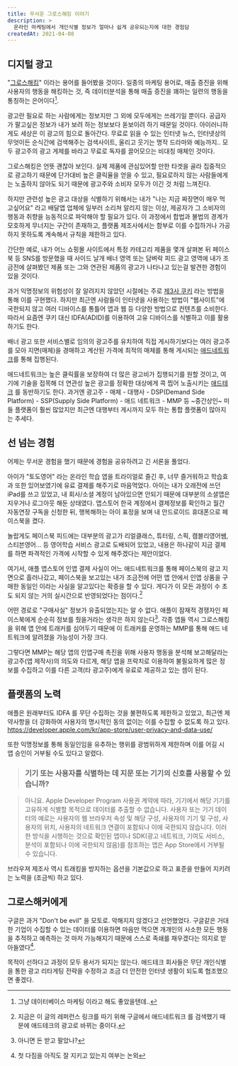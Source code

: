 ```yaml
---
title: 무서운 그로스해킹 이야기
description: >
  온라인 마케팅에서 개인식별 정보가 얼마나 쉽게 공유되는지에 대한 경험담
createdAt: 2021-04-08
---
```


## 디지털 광고

"[그로스해킹][growh_hacking]" 이라는 용어를 들어봤을 것이다. 일종의 마케팅 용어로, 매출 증진을 위해 사용자의 행동을 해킹하는 것, 즉 데이터분석을 통해 매출 증진을 꽤하는 일련의 행동을 통칭하는 은어이다[^1].

광고란 필요로 하는 사람에게는 정보지만 그 외에 모두에게는 쓰레기일 뿐이다. 공급자가 팔고싶은 정보가 내가 보려 하는 정보보다 돋보이려 하기 때문일 것이다.
아이러니하게도 세상은 이 광고의 힘으로 돌아간다. 무료로 읽을 수 있는 인터넷 뉴스, 인터넷상의 무엇이든 순식간에 검색해주는 검색사이트, 울리고 웃기는 명작 드라마와 예능까지.. 모두 광고주의 광고 게제를 바라고 무료로 독자를 끌어모으는 비대칭 매체인 것이다.

그로스해킹은 언뜻 괜찮아 보인다. 실제 제품에 관심있어할 만한 타겟을 골라 집중적으로 광고하기 때문에 단가대비 높은 클릭율을 얻을 수 있고, 필요로하지 않는 사람들에게는 노출하지 않아도 되기 때문에 광고주와 소비자 모두가 이긴 것 처럼 느껴진다.

하지만 관련성 높은 광고 대상을 식별하기 위해서는 내가 "나는 지금 짜장면이 매우 먹고싶어요" 라고 배달앱 업체에 일부러 소리쳐 알리지 않는 이상, 제공자가 그 소비자의 행동과 취향을 능동적으로 파악해야 할 필요가 있다.
이 과정에서 합법과 불법의 경계가 모호하게 무너지는 구간이 존재하고, 플랫폼 제조사에서는 함부로 이를 수집하거나 가공하지 못하도록 계속해서 규칙을 제한하고 있다.

간단한 예로, 내가 어느 쇼핑몰 사이트에서 특정 카테고리 제품을 몇개 살펴본 뒤 페이스북 등 SNS를 방문했을 때 사이드 날개 배너 영역 또는 담벼락 피드 광고 영역에 내가 조금전에 살펴봤던 제품 또는 그와 연관된 제품의 광고가 나타나고 있는걸 발견한 경험이 있을 것이다.

과거 익명정보의 위험성이 잘 알려지지 않았던 시절에는 주로 [제3사 쿠키][thirdparty_cookies] 라는 방법을 통해 이를 구현했다. 하지만 최근엔 사람들이 인터넷을 사용하는 방법이 "웹사이트"에 국한되지 않고 여러 디바이스를 통틀어 앱과 웹 등 다양한 방법으로 컨텐츠를 소비한다. 따라서 요즘엔 쿠키 대신 IDFA(ADID)를 이용하여 고유 디바이스를 식별하고 이를 활용하기도 한다.

배너 광고 또한 서비스별로 임의의 광고주를 유치하여 직접 게시하기보다는 여러 광고주를 모아 지면(매체)을 경매하고 계산된 가격에 최적의 매체를 통해 게시되는 [애드네트워크][advertising_network]를 통해 집행된다.

애드네트워크는 높은 클릭률을 보장하여 더 많은 광고비가 집행되기를 원할 것이고, 여기에 기술을 접목해 더 연관성 높은 광고를 정확한 대상에게 콕 찝어 노출시키는 [애드테크][adtech] 를 동반하기도 한다.
과거엔 광고주 - 매체 - 대행사 - DSP(Demand Side Platform) - SSP(Supply Side Platform) - 애드 네트워크 - MMP 등 ~중간상인~ 미들 플랫폼이 훨씬 많았지만 최근엔 대행부터 게시까지 모두 하는 통합 플랫폼이 많아지는 추세다.

## 선 넘는 경험

어제는 무서운 경험을 했기 때문에 경험을 공유하려고 긴 서론을 풀었다.

아이가 "토도영어" 라는 온라인 학습 앱을 트라이얼로 즐긴 후, 너무 즐거워하고 학습효과 또한 있어보였기에 유료 결제를 해주기로 마음먹었다. 아이는 내가 오래전에 쓰던 iPad를 쓰고 있었고, 내 회사/소셜 계정이 남아있으면 안되기 때문에 대부분의 소셜앱은 지우거나 로그아웃 해둔 상태였다. 앱스토어 한국 계정에서 결제정보를 확인하고 월간 자동연장 구독을 신청한 뒤, 행복해하는 아이 표정을 보며 내 안드로이드 휴대폰으로 페이스북을 켰다.

놀랍게도 페이스북 피드에는 대부분의 광고가 리얼클래스, 튜터링, 스픽, 캠블리영어쌤, 스티븐영어... 등 영어학습 서비스 광고로 도배되어 있었고, 내용은 하나같이 지금 결제를 하면 파격적인 가격에 시작할 수 있게 해주겠다는 제안이었다.

여기서, 애플 앱스토어 인앱 결제 사실이 어느 애드네트워크를 통해 페이스북의 광고 지면으로 흘러나갔고, 페이스북을 보고있는 내가 조금전에 어떤 앱 안에서 인앱 상품을 구매한 동일인 이라는 사실을 알고있다는 확증을 할 수 있다.
게다가 이 모든 과정이 수 초도 되지 않는 거의 실시간으로 반영되었다는 점이다.[^3]

어떤 경로로 "구매사실" 정보가 유출되었는지는 알 수 없다. 애플이 잠재적 경쟁자인 페이스북에게 순순히 정보를 줬을거라는 생각은 하지 않는다[^2]. 각종 앱들 역시 그로스해킹을 위해 앱 안에 트래커를 심어두기 때문에 이 트래커를 운영하는 MMP를 통해 애드 네트워크에 알려졌을 가능성이 가장 크다.

그렇다면 MMP는 해당 앱의 인앱구매 촉진을 위해 사용자 행동을 분석해 보고해달라는 광고주(앱 제작사)의 의도와 다르게, 해당 앱을 프락치로 이용하여 불필요하게 많은 정보를 수집하고 이를 다른 고객(타 광고주)에게 유료로 제공하고 있는 셈이 된다.

## 플랫폼의 노력

애플은 원래부터도 IDFA 를 무단 수집하는 것을 불편하도록 제한하고 있었고, 최근엔 제약사항을 더 강화하여 사용자의 명시적인 동의 없이는 이를 수집할 수 없도록 하고 있다. https://developer.apple.com/kr/app-store/user-privacy-and-data-use/

또한 익명정보를 통해 동일인임을 유추하는 행위를 광범위하게 제한하며 이를 어길 시 앱 승인이 거부될 수도 있다고 알렸다.

> ### 기기 또는 사용자를 식별하는 데 지문 또는 기기의 신호를 사용할 수 있습니까?

> 아니요. Apple Developer Program 사용권 계약에 따라, 기기에서 해당 기기를 고유하게 식별할 목적으로 데이터를 추출할 수 없습니다. 사용자 또는 기기 데이터의 예로는 사용자의 웹 브라우저 속성 및 해당 구성, 사용자의 기기 및 구성, 사용자의 위치, 사용자의 네트워크 연결이 포함되나 이에 국한되지 않습니다. 이러한 방식을 시행하는 것으로 확인된 앱이나 SDK(광고 네트워크, 기여도 서비스, 분석이 포함되나 이에 국한되지 않음)를 참조하는 앱은 App Store에서 거부될 수 있습니다.

브라우져 제조사 역시 트래킹을 방지하는 옵션을 기본값으로 하고 표준을 만들어 지키려는 노력을 (조금씩) 하고 있다.

## 그로스해커에게

구글은 과거 "Don't be evil" 을 모토로. 악해지지 않겠다고 선언했었다. 구글같은 거대한 기업이 수집할 수 있는 데이터를 이용하면 마음만 먹으면 개개인의 사소한 모든 행동을 추적하고 예측하는 것 마저 가능해지기 때문에 스스로 족쇄를 채우겠다는 의지로 받아들였다[^4].

목적이 선하다고 과정이 모두 용서가 되지는 않는다. 애드테크 회사들은 무단 개인식별을 통한 광고 리타게팅 전략을 수정하고 조금 더 안전한 인터넷 생활이 되도록 협조했으면 좋겠다.

[^1]: 그냥 데이터베이스 마케팅 이라고 해도 좋았을텐데..
[^2]: 아니면 돈 받고 팔았나?
[^3]: 지금은 이 글의 레퍼런스 링크를 따기 위해 구글에서 애드네트워크 를 검색했기 때문에 애드테크의 광고로 바뀌는 중이다.
[^4]: 첫 다짐을 아직도 잘 지키고 있는지 여부는 논외

[growh_hacking]: https://ko.wikipedia.org/wiki/%EA%B7%B8%EB%A1%9C%EC%8A%A4_%ED%95%B4%ED%82%B9
[thirdparty_cookies]: http://wiki-camp.appspot.com/%5B%EB%B2%88%EC%97%AD%5D_HTTP_Cookie_%28Wikipedia%29?rev=2#h_9c0ac323875ff03e0750c410b3c34433
[advertising_network]: https://en.wikipedia.org/wiki/Advertising_network
[adtech]: https://namu.wiki/w/%EC%95%A0%EB%93%9C%ED%85%8C%ED%81%AC
